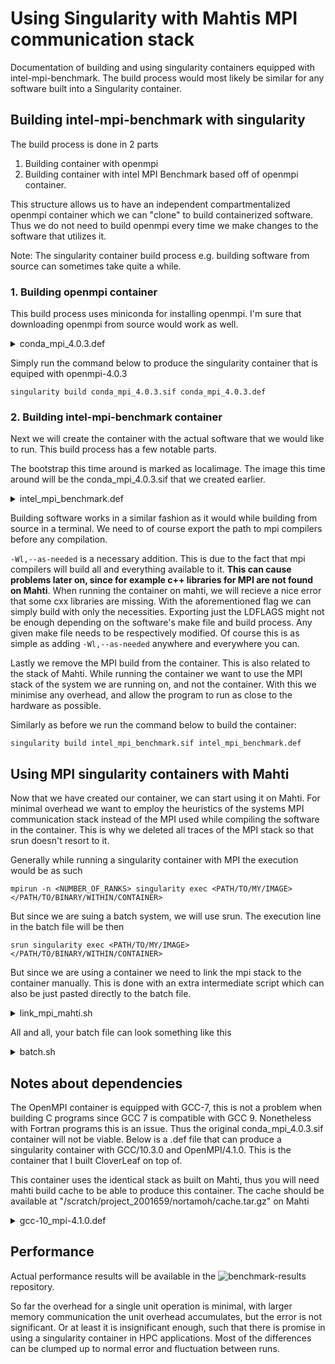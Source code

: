 # Using Singularity with Mahtis MPI communication stack

Documentation of building and using singularity containers equipped with intel-mpi-benchmark. The build process would most likely be similar for any software built into a Singularity container.

## Building intel-mpi-benchmark with singularity

The build process is done in 2 parts

1. Building container with openmpi
2. Building container with intel MPI Benchmark based off of openmpi container.

This structure allows us to have an independent compartmentalized openmpi container which we can "clone" to build containerized software. Thus we do not need to build openmpi every time we make changes to the software that utilizes it. 

Note: The singularity container build process e.g. building software from source can sometimes take quite a while.

### 1. Building openmpi container

This build process uses miniconda for installing openmpi. I'm  sure that downloading openmpi from source would work as well.

<details><summary>conda_mpi_4.0.3.def</summary>

```
Bootstrap: docker
From: registry.access.redhat.com/ubi7/ubi:7.9

%post
    yum -y install wget
    cd /
    mkdir MPI
    cd MPI
    wget https://repo.anaconda.com/miniconda/Miniconda3-py39_4.9.2-Linux-x86_64.sh
    bash Miniconda3-py39_4.9.2-Linux-x86_64.sh -b -p $(readlink -f miniconda3)
    miniconda3/bin/conda install -c conda-forge openmpi-mpicc==4.0.3
    miniconda3/bin/conda install -c conda-forge openmpi-mpicxx==4.0.3
    miniconda3/bin/conda install -c conda-forge openmpi-mpifort==4.0.3
```

</details>

Simply run the command below to produce the singularity container that is equiped with openmpi-4.0.3
    
    singularity build conda_mpi_4.0.3.sif conda_mpi_4.0.3.def

### 2. Building intel-mpi-benchmark container

Next we will create the container with the actual software that we would like to run. This build process has a few notable parts. 

The bootstrap this time around is marked as localimage. The image this time around will be the conda_mpi_4.0.3.sif that we created earlier. 

<details><summary>intel_mpi_benchmark.def</summary>

```
Bootstrap: localimage
From: conda_mpi_4.0.3.sif

%post
    yum -y install make
    yum -y install wget
    yum -y install git

    mkdir /software
    cd /software

    git clone https://github.com/intel/mpi-benchmarks.git
    export PATH="$PATH:/MPI/miniconda3/bin"
    export CC="mpicc -Wl,--as-needed"
    export CXX="mpicxx -Wl,--as-needed"
    export LDFLAGS="-Wl,--as-needed"
    cd mpi-benchmarks/
    make

    rm -rf /MPI
```

</details>

Building software works in a similar fashion as it would while building from source in a terminal. We need to of course export the path to mpi compilers before any compilation. 

`-Wl,--as-needed` is a necessary addition. This is due to the fact that mpi compilers will build all and everything available to it. **This can cause problems later on, since for example c++ libraries for MPI are not found on Mahti**. When running the container on mahti, we will recieve a nice error that some cxx libraries are missing. With the aforementioned flag we can simply build with only the necessities. Exporting just the LDFLAGS might not be enough depending on the software's make file and build process. Any given make file needs to be respectively modified. Of course this is as simple as adding  `-Wl,--as-needed` anywhere and everywhere you can. 

Lastly we remove the MPI build from the container. This is also related to the stack of Mahti. While running the container we want to use the MPI stack of the system we are running on, and not the container. With this we minimise any overhead, and allow the program to run as close to the hardware as possible.

Similarly as before we run the command below to build the container:

    singularity build intel_mpi_benchmark.sif intel_mpi_benchmark.def

## Using MPI singularity containers with Mahti

Now that we have created our container, we can start using it on Mahti. For minimal overhead we want to employ the heuristics of the systems MPI communication stack instead of the MPI used while compiling the software in the container. This is why we deleted all traces of the MPI stack so that srun doesn't resort to it.

Generally while running a singularity container with MPI the execution would be as such

    mpirun -n <NUMBER_OF_RANKS> singularity exec <PATH/TO/MY/IMAGE> </PATH/TO/BINARY/WITHIN/CONTAINER>

But since we are suing a batch system, we will use srun. The execution line in the batch file will be then

    srun singularity exec <PATH/TO/MY/IMAGE> </PATH/TO/BINARY/WITHIN/CONTAINER>

But since we are using a container we need to link the mpi stack to the container manually. This is done with an extra intermediate script which can also be just pasted directly to the batch file.

<details><summary>link_mpi_mahti.sh</summary>

```
#!/bin/bash
function add_bind (){
    BIND_FLAGS="$BIND_FLAGS -B $1:$1"
}

module load openmpi/4.0.3

add_bind /appl/spack
add_bind /appl/opt/ucx
add_bind /appl/opt/hcoll
add_bind /usr/lib64/libevent-2.0.so.5 
add_bind /usr/lib64/libevent_core-2.0.so.5 
add_bind /usr/lib64/libevent_pthreads-2.0.so.5
add_bind /usr/lib64/libhwloc.so.5 
add_bind /usr/lib64/libibverbs.so.1 
add_bind /usr/lib64/liblustreapi.so.1 
add_bind /usr/lib64/libpmix.so.2 
add_bind /usr/lib64/librdmacm.so.1 
add_bind /usr/lib64/libltdl.so.7
add_bind /usr/share/pmix/
add_bind /usr/bin/strace
add_bind /etc/pmix-mca-params.conf
add_bind /usr/lib64/pmix/
add_bind /usr/lib64/libibverbs
add_bind /usr/lib64/mlnx_ofed
add_bind /usr/lib64/libmlx5.so.1
add_bind /lib64/libnl-3.so.200
add_bind /lib64/libnl-route-3.so.200

singularity exec --env-file envs.txt $BIND_FLAGS intel_mpi_benchmark.sif /software/mpi-benchmarks/IMB-MPI1
```

The envs.txt file contains a few more environment variables:

```
export LD_LIBRARY_PATH
export PMIX_MCA_gds=hash
export UCX_TLS=ib,posix,self 
export UCX_LOG_LEVEL=DEBUG
```

</details>

All and all, your batch file can look something like this

<details><summary>batch.sh</summary>

```
#!/bin/bash

#SBATCH --job-name=generic_job_name
#SBATCH --account=project_xxxxxxx
#SBATCH --time=01:00:00
#SBATCH --partition=medium
#SBATCH --nodes=2
#SBATCH --ntasks-per-node=128

module purge
module load gcc/9.3.0
module load openmpi/4.0.3

srun link_mpi_mahti.sh
```

</details>

## Notes about dependencies

The OpenMPI container is equipped with GCC-7, this is not a problem when building C programs since GCC 7 is compatible with GCC 9. Nonetheless with Fortran programs this is an issue. Thus the original conda_mpi_4.0.3.sif container will not be viable. Below is a .def file that can produce a singularity container with GCC/10.3.0 and OpenMPI/4.1.0. This is the container that I built CloverLeaf on top of. 

</details>

This container uses the identical stack as built on Mahti, thus you will need mahti build cache to be able to produce this container. The cache should be available at "/scratch/project_2001659/nortamoh/cache.tar.gz" on Mahti

<details>
<summary>gcc-10_mpi-4.1.0.def</summary>

```
Bootstrap: docker
From: registry.access.redhat.com/ubi7/ubi:7.9

%files
    mirrors.yaml mirrors.yaml
    cache.tar.gz /cache.tar.gz
    packages.yaml packages.yaml
%post 
    yum -y install tar
    yum -y install wget
    yum -y install bzip2
    yum -y install git
    yum -y install gcc
    yum -y install patch
    yum -y install file
    wget https://download-ib01.fedoraproject.org/pub/epel/7/x86_64/Packages/p/patchelf-0.12-1.el7.x86_64.rpm
    rpm -Uvh patchelf*rpm
    yum -y install patchelf
    yum -y install libnl3

    cd / && tar -xvf /cache.tar.gz
    chgrp -R root /mahti_build_cache
    chown -R root /mahti_build_cache
    chmod -R o+rx /mahti_build_cache

    git clone https://github.com/spack/spack.git /spack
    source /spack/share/spack/setup-env.sh
    cp mirrors.yaml  /spack/etc/spack/defaults/mirrors.yaml
    cp packages.yaml  /spack/etc/spack/defaults/packages.yaml 
    
    cd /mahti_build_cache 
    spack buildcache update-index
    spack buildcache install -uo gcc
    spack compiler add $(dirname "$(find /spack/opt/spack/linux-rhel7-x86_64/ -name "gcc"  | grep bin)")
    cp ~/.spack/linux/compilers.yaml /spack/etc/spack/defaults/compilers.yaml
    spack buildcache install -uo openmpi@4.1.0

    rm -rf /mahti_build_cache
```

</details>

## Performance

Actual performance results will be available in the ![benchmark-results](https://gitlab.ci.csc.fi/compen/hpc-support/benchmark-results/-/tree/master/singularity-mpi) repository. 

So far the overhead for a single unit operation is minimal, with larger memory communication the unit overhead accumulates, but the error is not significant. Or at least it is insignificant enough, such that there is promise in using a singularity container in HPC applications. Most of the differences can be clumped up to normal error and fluctuation between runs.
